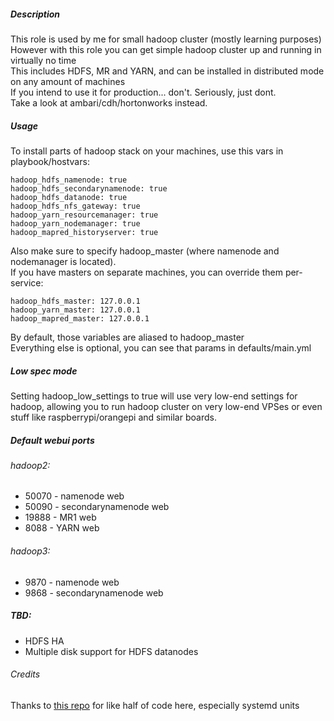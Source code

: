 ##### Description
This role is used by me for small hadoop cluster (mostly learning purposes)  
However with this role you can get simple hadoop cluster up and running in virtually no time  
This includes HDFS, MR and YARN, and can be installed in distributed mode on any amount of machines  
If you intend to use it for production... don't. Seriously, just dont.  
Take a look at ambari/cdh/hortonworks instead.

##### Usage
To install parts of hadoop stack on your machines, use this vars in playbook/hostvars:
```
hadoop_hdfs_namenode: true
hadoop_hdfs_secondarynamenode: true
hadoop_hdfs_datanode: true
hadoop_hdfs_nfs_gateway: true
hadoop_yarn_resourcemanager: true
hadoop_yarn_nodemanager: true
hadoop_mapred_historyserver: true
```

Also make sure to specify hadoop_master (where namenode and nodemanager is located).  
If you have masters on separate machines, you can override them per-service:
```
hadoop_hdfs_master: 127.0.0.1
hadoop_yarn_master: 127.0.0.1
hadoop_mapred_master: 127.0.0.1
```
By default, those variables are aliased to hadoop_master  
Everything else is optional, you can see that params in defaults/main.yml

##### Low spec mode
Setting hadoop_low_settings to true will use very low-end settings for hadoop, allowing you to run hadoop cluster on very low-end VPSes or even stuff like raspberrypi/orangepi and similar boards.

##### Default webui ports

###### hadoop2:

* 50070 - namenode web
* 50090 - secondarynamenode web
* 19888 - MR1 web
* 8088 - YARN web

###### hadoop3:

* 9870 - namenode web
* 9868 - secondarynamenode web

##### TBD:

* HDFS HA
* Multiple disk support for HDFS datanodes

###### Credits
Thanks to [this repo](https://bitbucket.org/lalinsky/ansible-hadoop) for like half of code here, especially systemd units
